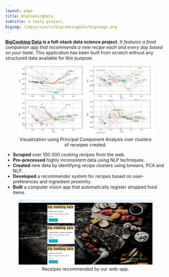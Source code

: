 ```yaml
---
layout: page
title: BigCookingData
subtitle: A tasty project.
bigimg: /img/projects/bigcookingdata/bigimage.png
---
```


**[BigCooking](https://github.com/johan-gras/Big-Cooking-Engine) [Data](https://github.com/johan-gras/Big-Cooking-Mining) is a full-stack data science project**.
*It features a food companion app that recommends a new recipe each and every day based on your taste*.
This application has been built from scratch without any structured data available for this purpose.

<div style="text-align: center;">
	<figure>
	  <img src="/img/projects/bigcookingdata/pca.png" alt="Visualization of the cluster of receipes created."/>
	  <figcaption>Visualization using Principal Component Analysis over clusters of receipes created.</figcaption>
	</figure>
</div>

- **Scraped** over 100 000 cooking recipes from the web.
- **Pre-processed** highly inconsistent data using NLP techniques.
- **Created** new data by identifying recipe clusters using kmeans, PCA and NLP.
- **Developed** a recommender system for recipes based on user-preferences and ingredient proximity.
- **Built** a computer vision app that automatically register shopped food items.

<div style="text-align: center;">
	<figure>
	  <img src="/img/projects/bigcookingdata/app.png" alt="Receipes recommended by our web-app."/>
	  <figcaption>Receipes recommended by our web-app.</figcaption>
	</figure>
</div>
